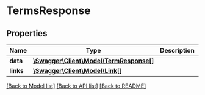 # TermsResponse

## Properties
Name | Type | Description | Notes
------------ | ------------- | ------------- | -------------
**data** | [**\Swagger\Client\Model\TermResponse[]**](TermResponse.md) |  | [optional] 
**links** | [**\Swagger\Client\Model\Link[]**](Link.md) |  | [optional] 

[[Back to Model list]](../../README.md#documentation-for-models) [[Back to API list]](../../README.md#documentation-for-api-endpoints) [[Back to README]](../../README.md)

